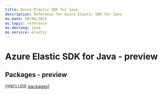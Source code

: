 ```yaml
---
title: Azure Elastic SDK for Java
description: Reference for Azure Elastic SDK for Java
ms.date: 09/08/2025
ms.topic: reference
ms.devlang: java
ms.service: elastic
---
```

# Azure Elastic SDK for Java - preview
## Packages - preview
[!INCLUDE [packages](elastic-index.md)]